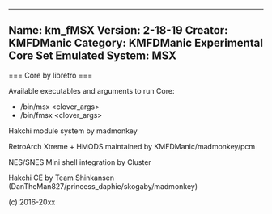 -----------------------
Name: km_fMSX
Version: 2-18-19
Creator: KMFDManic
Category: KMFDManic Experimental Core Set
Emulated System: MSX
-----------------------
=== Core by libretro ===

Available executables and arguments to run Core:
- /bin/msx <rom> <clover_args>
- /bin/fmsx <rom> <clover_args>

Hakchi module system by madmonkey

RetroArch Xtreme + HMODS maintained by KMFDManic/madmonkey/pcm

NES/SNES Mini shell integration by Cluster

Hakchi CE by Team Shinkansen (DanTheMan827/princess_daphie/skogaby/madmonkey)

(c) 2016-20xx
